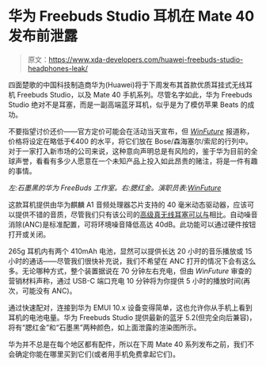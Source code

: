 # 华为 Freebuds Studio 耳机在 Mate 40 发布前泄露

> 原文：<https://www.xda-developers.com/huawei-freebuds-studio-headphones-leak/>

四面楚歌的中国科技制造商华为(Huawei)将于下周发布其首款优质耳挂式无线耳机 Freebuds Studio，以及 Mate 40 手机系列。尽管名字如此，华为 Freebuds Studio 绝对不是耳塞，而是一副高端蓝牙耳机，似乎是为了模仿苹果 Beats 的成功。

不要指望讨价还价——官方定价可能会在活动当天宣布，但 [*WinFuture*](https://winfuture.de/news,118876.html) 报道称，价格将设定在略低于€400 的水平，将它们放在 Bose/森海塞尔/索尼的行列中。对于一家打入新市场的公司来说，这种意向声明总是有风险的，鉴于华为目前的全球声誉，看看有多少人愿意在一个未知产品上投入如此昂贵的赌注，将是一件有趣的事情。

*左:石墨黑的华为 FreeBuds 工作室。右:腮红金。演职员表:[WinFuture](https://winfuture.de/news,118876.html)*

这款耳机提供由华为麒麟 A1 音频处理器芯片支持的 40 毫米动态驱动器，应该可以提供不错的音质，尽管我们只有该公司的[高级真无线耳塞可以与](https://www.xda-developers.com/huawei-freebuds-pro-review/)相比。自动噪音消除(ANC)是标准配置，可将环境噪音降低高达 40dB。此功能可以通过硬件按钮打开或关闭。

265g 耳机内有两个 410mAh 电池，显然可以提供长达 20 小时的音乐播放或 15 小时的通话——尽管我们很快补充说，我们不希望在 ANC 打开的情况下会有这么多。无论哪种方式，整个装置据说在 70 分钟左右充电，但由 *WinFuture* 审查的营销材料声称，通过 USB-C 端口充电 10 分钟将为你提供 5 小时的播放时间(再次，可能没有 ANC)。

通过快速配对，连接到华为 EMUI 10.x 设备变得简单，这也允许你从手机上看到耳机的电池电量。华为 Freebuds Studio 提供最新的蓝牙 5.2(但完全向后兼容)，将有“腮红金”和“石墨黑”两种颜色，如上面泄露的渲染图所示。

华为并不总是在每个地区都有配件，所以在下周 Mate 40 系列发布之前，我们不会确定你能在哪里买到它们(或者用手机免费拿起它们)。